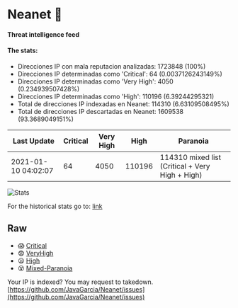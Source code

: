 # Neanet :hocho:
#### Threat intelligence feed
#### The stats:

- Direcciones IP con mala reputacion analizadas: 1723848 (100%)
- Direcciones IP determinadas como 'Critical':  64 (0.0037126243149%)
- Direcciones IP determinadas como 'Very High':  4050 (0.234939507428%)
- Direcciones IP determinadas como 'High':  110196 (6.39244295321)
- Total de direcciones IP indexadas en Neanet:  114310 (6.63109508495%)
- Total de direcciones IP descartadas en Neanet:  1609538 (93.3689049151%)

| Last Update | Critical | Very High | High | Paranoia |
| --- | --- | --- | --- | --- |
| 2021-01-10 04:02:07 | 64 | 4050 | 110196 | 114310 mixed list (Critical + Very High + High)|

![Stats](https://docs.google.com/spreadsheets/d/e/2PACX-1vSnaNMIXVabIpDJjufMlzH7poXnshF3mgd8Is1g9ytUEzVsP5my4Trn8f-xkoLLQ38xpL3HtmUexLo6/pubchart?oid=501124687&format=image)

For the historical stats go to: [link](/stats.csv)
## Raw
- :scream: [Critical](https://raw.githubusercontent.com/JavaGarcia/Neanet/master/blacklists/neanet_critical.txt)
- :fearful: [VeryHigh](https://raw.githubusercontent.com/JavaGarcia/Neanet/master/blacklists/neanet_veryHigh.txtt)
- :frowning: [High](https://raw.githubusercontent.com/JavaGarcia/Neanet/master/blacklists/neanet_high.txt)
- :dizzy_face: [Mixed-Paranoia](https://raw.githubusercontent.com/JavaGarcia/Neanet/master/blacklists/neanet_all.txt)


Your IP is indexed? You may request to takedown. [https://github.com/JavaGarcia/Neanet/issues](https://github.com/JavaGarcia/Neanet/issues)


























































































































































































































































































































































































































































































































































































































































































































































































































































































































































































































































































































































































































































































































































































































































































































































































































































































































































































































































































































































































































































































































































































































































































































































































































































































































































































































































































































































































































































































































































































































































































































































































































































































































































































































































































































